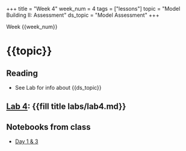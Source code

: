 +++
title = "Week 4"
week_num = 4
tags = ["lessons"]
topic = "Model Building II: Assessment"
ds_topic = "Model Assessment"
+++

Week {{week_num}}
# {{topic}}

## Reading
- See Lab for info about {{ds_topic}}

## [Lab 4](../../labs/lab4/): {{fill title labs/lab4.md}}

## Notebooks from class
- [Day 1 & 3](https://psuastro416.github.io/Spring2025/tutorials/week4/)
